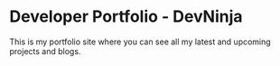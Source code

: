 # Developer Portfolio - DevNinja

This is my portfolio site where you can see all my latest and upcoming projects and blogs.